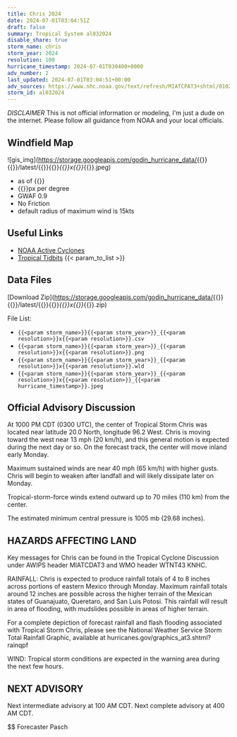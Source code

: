 ```yaml
---
title: Chris 2024
date: 2024-07-01T03:04:51Z
draft: false
summary: Tropical System al032024
disable_share: true
storm_name: chris
storm_year: 2024
resolution: 100
hurricane_timestamp: 2024-07-01T030400+0000
adv_number: 2
last_updated: 2024-07-01T03:04:51+00:00
adv_sources: https://www.nhc.noaa.gov/text/refresh/MIATCPAT3+shtml/010257.shtml;https://www.nhc.noaa.gov/refresh/graphics_at3+shtml/232959.shtml?cone
storm_id: al032024
---
```

*DISCLAIMER* This is not official information or modeling, I'm just a dude on the internet.  Please follow all guidance from NOAA and your local officials.

## Windfield Map
![gis_img](https://storage.googleapis.com/godin_hurricane_data/{{<param storm_name>}}{{<param storm_year>}}/latest/{{<param storm_name>}}{{<param storm_year>}}_{{<param resolution>}}x{{<param resolution>}}_{{<param hurricane_timestamp>}}.jpeg)

- as of {{<param last_updated>}}
- {{<param resolution>}}px per degree
- GWAF 0.9
- No Friction
- default radius of maximum wind is 15kts

## Useful Links
- [NOAA Active Cyclones](https://www.nhc.noaa.gov/)
- [Tropical Tidbits](https://www.tropicaltidbits.com/storminfo/)
{{< param_to_list >}}

## Data Files
[Download Zip](https://storage.googleapis.com/godin_hurricane_data/{{<param storm_name>}}{{<param storm_year>}}/latest/{{<param storm_name>}}{{<param storm_year>}}_{{<param resolution>}}x{{<param resolution>}}_{{<param hurricane_timestamp>}}.zip)

File List:
- `{{<param storm_name>}}{{<param storm_year>}}_{{<param resolution>}}x{{<param resolution>}}.csv`
- `{{<param storm_name>}}{{<param storm_year>}}_{{<param resolution>}}x{{<param resolution>}}.png`
- `{{<param storm_name>}}{{<param storm_year>}}_{{<param resolution>}}x{{<param resolution>}}.wld`
- `{{<param storm_name>}}{{<param storm_year>}}_{{<param resolution>}}x{{<param resolution>}}_{{<param hurricane_timestamp>}}.jpeg`


## Official Advisory Discussion
At 1000 PM CDT (0300 UTC), the center of Tropical Storm Chris was
located near latitude 20.0 North, longitude 96.2 West.  Chris is
moving toward the west near 13 mph (20 km/h), and this general
motion is expected during the next day or so.  On the forecast
track, the center will move inland early Monday.
 
Maximum sustained winds are near 40 mph (65 km/h) with higher gusts.
Chris will begin to weaken after landfall and will likely dissipate
later on Monday.
 
Tropical-storm-force winds extend outward up to 70 miles (110 km)
from the center.
 
The estimated minimum central pressure is 1005 mb (29.68 inches).
 
 
HAZARDS AFFECTING LAND
----------------------
Key messages for Chris can be found in the Tropical Cyclone
Discussion under AWIPS header MIATCDAT3 and WMO header WTNT43 KNHC.
 
RAINFALL: Chris is expected to produce rainfall totals of 4 to 8
inches across portions of eastern Mexico through Monday. Maximum 
rainfall totals around 12 inches are possible across the higher 
terrain of the Mexican states of Guanajuato, Queretaro, and San 
Luis Potosi.  This rainfall will result in area of flooding, with 
mudslides possible in areas of higher terrain.
 
For a complete depiction of forecast rainfall and flash flooding
associated with Tropical Storm Chris, please see the National
Weather Service Storm Total Rainfall Graphic, available at
hurricanes.gov/graphics_at3.shtml?rainqpf
 
WIND:  Tropical storm conditions are expected in the warning area
during the next few hours.
 
 
NEXT ADVISORY
-------------
Next intermediate advisory at 100 AM CDT.
Next complete advisory at 400 AM CDT.
 
$$
Forecaster Pasch
